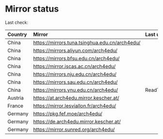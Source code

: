<script src="./time.js"></script>
# Mirror status
Last check: <script type="text/javascript">localize(1690366684.173006);</script>

|Country|Mirror|Last update|
|:------|:-----|:----------|
|China|https://mirrors.tuna.tsinghua.edu.cn/arch4edu/|<script type="text/javascript">localize(1690309951);</script>|
|China|https://mirrors.aliyun.com/arch4edu/|<script type="text/javascript">localize(1690266706);</script>|
|China|https://mirrors.bfsu.edu.cn/arch4edu/|<script type="text/javascript">localize(1690266706);</script>|
|China|https://mirror.iscas.ac.cn/arch4edu/|<script type="text/javascript">localize(1690309951);</script>|
|China|https://mirrors.nju.edu.cn/arch4edu/|<script type="text/javascript">localize(1690309951);</script>|
|China|https://mirrors.sau.edu.cn/arch4edu/|<script type="text/javascript">localize(1690309951);</script>|
|China|https://mirrors.ynu.edu.cn/arch4edu/|ReadTimeout|
|Austria|https://at.arch4edu.mirror.kescher.at/|<script type="text/javascript">localize(1690309951);</script>|
|France|https://mirror.lesviallon.fr/arch4edu/|<script type="text/javascript">localize(1689402753);</script>|
|Germany|https://pkg.fef.moe/arch4edu/|<script type="text/javascript">localize(1690309951);</script>|
|Germany|https://de.arch4edu.mirror.kescher.at/|<script type="text/javascript">localize(1690309951);</script>|
|Germany|https://mirror.sunred.org/arch4edu/|<script type="text/javascript">localize(1690309951);</script>|

<script src="./tablefilter/tablefilter.js"></script>
<script src="./table.js"></script>